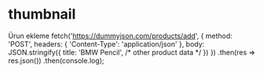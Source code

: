 # thumbnail
Ürun ekleme
fetch('https://dummyjson.com/products/add', {
  method: 'POST',
  headers: { 'Content-Type': 'application/json' },
  body: JSON.stringify({
    title: 'BMW Pencil',
    /* other product data */
  })
})
.then(res => res.json())
.then(console.log);
